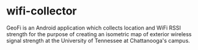 wifi-collector
==============

GeoFi is an Android application which collects location and WiFi RSSI strength for the purpose of creating an isometric map of exterior wireless signal strength at the University of Tennessee at Chattanooga's campus.